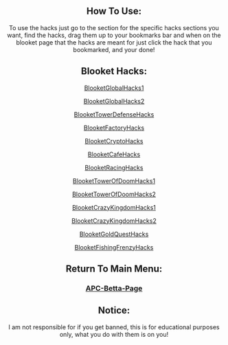 <center>
    <h2>
        How To Use:
    </h2>
    <p>
        To use the hacks just go to the section for the specific hacks sections you want, find the hacks, drag them up to your bookmarks bar and when on the blooket page that the hacks are meant for just click the hack that you bookmarked, and your done!
    </p>
    <h2>
        Blooket Hacks:
    </h2>
    <p>
        <a href="https://dawnerror.github.io/Blooket-GS1-Hacks/">
            BlooketGlobalHacks1
        </a>
    </p>
        <p>
        <a href="https://dawnerror.github.io/Blooket-GS2-Hacks/">
            BlooketGlobalHacks2
        </a>
    </p>
    <p>
        <a href="https://dawnerror.github.io/Blooket-TD-Hacks/">
            BlooketTowerDefenseHacks
        </a>
    </p>
    <p>
        <a href="https://dawnerror.github.io/Blooket-F-Hacks/">
            BlooketFactoryHacks
        </a>
    </p>
    <p>
        <a href="https://dawnerror.github.io/Blooket-C-Hacks/">
            BlooketCryptoHacks
        </a>
    </p>
    <p>
        <a href="https://dawnerror.github.io/Blooket-CA-Hacks/">
            BlooketCafeHacks
        </a>
    </p>
    <p>
        <a href="https://dawnerror.github.io/Blooket-R-Hacks/">
            BlooketRacingHacks
        </a>
    </p>
    <p>
        <a href="https://dawnerror.github.io/Blooket-TOD1-Hacks/">
            BlooketTowerOfDoomHacks1
        </a>
    </p>
        <p>
        <a href="https://dawnerror.github.io/Blooket-TOD2-Hacks/">
            BlooketTowerOfDoomHacks2
        </a>
    </p>
    <p>
        <a href="https://dawnerror.github.io/Blooket-CK1-Hacks/">
            BlooketCrazyKingdomHacks1
        </a>
    </p>
        <p>
        <a href="https://dawnerror.github.io/Blooket-CK2-Hacks/">
            BlooketCrazyKingdomHacks2
        </a>
    </p>
    <p>
        <a href="https://dawnerror.github.io/Blooket-GQ-Hacks/">
            BlooketGoldQuestHacks
        </a>
    </p>
    <p>
        <a href="https://dawnerror.github.io/Blooket-FF-Hacks/">
            BlooketFishingFrenzyHacks
        </a>
    </p>
    <h2>
        Return To Main Menu:
    </h2>
    <h3>
        <a href="https://dawnerror.github.io/APC-Betta-Page/">
            APC-Betta-Page
        </a>
    </h3>
    <h2>
        Notice:
    </h2>
    <p>
        I am not responsible for if you get banned, this is for educational purposes only, what you do with them is on you!
    </p>
</center>
